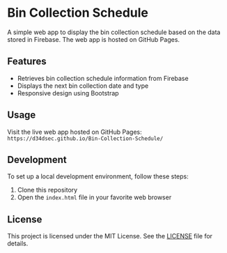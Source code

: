 # Bin Collection Schedule

A simple web app to display the bin collection schedule based on the data stored in Firebase. The web app is hosted on GitHub Pages.

## Features

- Retrieves bin collection schedule information from Firebase
- Displays the next bin collection date and type
- Responsive design using Bootstrap

## Usage

Visit the live web app hosted on GitHub Pages: `https://d34dsec.github.io/Bin-Collection-Schedule/`


## Development

To set up a local development environment, follow these steps:

1. Clone this repository
2. Open the `index.html` file in your favorite web browser

## License

This project is licensed under the MIT License. See the [LICENSE](LICENSE) file for details.
